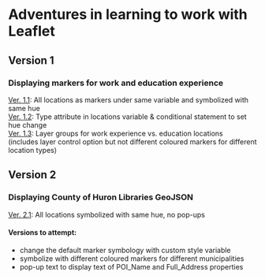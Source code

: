 # Adventures in learning to work with Leaflet

## Version 1
### Displaying markers for work and education experience
[Ver. 1.1](https://lindsayaldous.github.io/playground/ver1_1.html): All locations as markers under same variable and symbolized with same hue  
[Ver. 1.2](https://lindsayaldous.github.io/playground/ver2_1.html): Type attribute in locations variable & conditional statement to set hue change  
[Ver. 1.3](https://lindsayaldous.github.io/playground/ver3_1.html): Layer groups for work experience vs. education locations  
(includes layer control option but not different coloured markers for different location types)

## Version 2
### Displaying County of Huron Libraries GeoJSON
[Ver. 2.1](https://lindsayaldous.github.io/playground/ver2_1.html): All locations symbolized with same hue, no pop-ups
#### Versions to attempt:
- change the default marker symbology with custom style variable
- symbolize with different coloured markers for different municipalities
- pop-up text to display text of POI_Name and Full_Address properties
